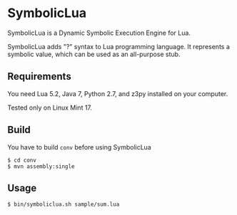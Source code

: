 # SymbolicLua
SymbolicLua is a Dynamic Symbolic Execution Engine for Lua.

SymbolicLua adds "?" syntax to Lua programming language.
It represents a symbolic value, which can be used as an all-purpose stub.

## Requirements
You need Lua 5.2, Java 7, Python 2.7, and z3py installed on your computer.

Tested only on Linux Mint 17.

## Build
You have to build `conv` before using SymbolicLua

    $ cd conv
    $ mvn assembly:single

## Usage

    $ bin/symboliclua.sh sample/sum.lua
